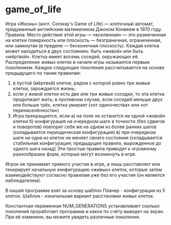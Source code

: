 # game_of_life
Игра «Жизнь» (англ. Conway's Game of Life) — клеточный автомат, придуманный английским математиком Джоном Конвеем в 1970 году.
 Правила:
Место действия этой игры — «вселенная» — это размеченная на клетки поверхность или плоскость — безграничная, ограниченная, или замкнутая (в пределе — бесконечная плоскость).
Каждая клетка может находиться в двух состояниях: быть «живой» или быть «мёртвой». Клетка имеет восемь соседей, окружающих её.
Распределение живых клеток в начале игры называется первым поколением. Каждое следующее поколение рассчитывается на основе предыдущего по таким правилам:
 1. в пустой (мёртвой) клетке, рядом с которой ровно три живые клетки, зарождается жизнь;
 2. если у живой клетки есть две или три живые соседки, то эта клетка продолжает жить; в противном случае, если соседей меньше двух или       больше трёх, клетка умирает («от одиночества» или «от перенаселённости»)
 3. Игра прекращается, если
  а) на поле не останется ни одной «живой» клетки
  б) конфигурация на очередном шаге в точности (без сдвигов и поворотов) повторит себя же на одном из более ранних шагов (складывается         периодическая конфигурация)
  в) при очередном шаге ни одна из клеток не меняет своего состояния (складывается стабильная конфигурация; предыдущее правило,               вырожденное до одного шага назад)
Эти простые правила приводят к огромному разнообразию форм, которые могут возникнуть в игре.

Игрок не принимает прямого участия в игре, а лишь расставляет или генерирует начальную конфигурацию «живых» клеток, которые затем взаимодействуют согласно правилам уже без его участия (он является наблюдателем).

В нашей программе взят за основу шаблон Планер - конфигурация из 5 клеток.
Шаблон - изначальная вариант расстановки живых клеток.

Константная переменная NUM_GENERATIONS устанавливает сколько поколений проработает программа и какое по счёту выведет на экран. При её изменени, вы можите увидеть различные поколения.
